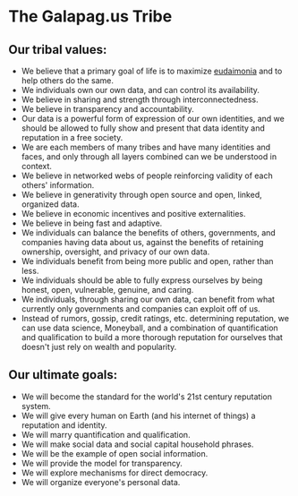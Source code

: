 # The Galapag.us Tribe

## Our tribal values:

* We believe that a primary goal of life is to maximize [eudaimonia](http://en.wikipedia.org/wiki/Eudaimonia) and to help others do the same.
* We individuals own our own data, and can control its availability.
* We believe in sharing and strength through interconnectedness.
* We believe in transparency and accountability.
* Our data is a powerful form of expression of our own identities, and we should be allowed to fully show and present that data identity and reputation in a free society.
* We are each members of many tribes and have many identities and faces, and only through all layers combined can we be understood in context.
* We believe in networked webs of people reinforcing validity of each others' information.
* We believe in generativity through open source and open, linked, organized data.
* We believe in economic incentives and positive externalities.
* We believe in being fast and adaptive.
* We individuals can balance the benefits of others, governments, and companies having data about us, against the benefits of retaining ownership, oversight, and privacy of our own data.
* We individuals benefit from being more public and open, rather than less.
* We individuals should be able to fully express ourselves by being honest, open, vulnerable, genuine, and caring.
* We individuals, through sharing our own data, can benefit from what currently only governments and companies can exploit off of us.
* Instead of rumors, gossip, credit ratings, etc. determining reputation, we can use data science, Moneyball, and a combination of quantification and qualification to build a more thorough reputation for ourselves that doesn't just rely on wealth and popularity.

## Our ultimate goals:
* We will become the standard for the world's 21st century reputation system.
* We will give every human on Earth (and his internet of things) a reputation and identity.
* We will marry quantification and qualification.
* We will make social data and social capital household phrases.
* We will be the example of open social information.
* We will provide the model for transparency.
* We will explore mechanisms for direct democracy.
* We will organize everyone's personal data.